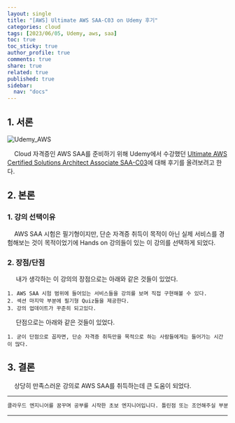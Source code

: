 ```yaml
---
layout: single
title: "[AWS] Ultimate AWS SAA-C03 on Udemy 후기"
categories: cloud
tags: [2023/06/05, Udemy, aws, saa]
toc: true
toc_sticky: true
author_profile: true
comments: true
share: true
related: true
published: true
sidebar:
  nav: "docs"
---
```


## 1. 서론

![Udemy_AWS](https://github.com/holeman4110/holeman4110.github.io/assets/124491456/a6e79328-7f13-47c1-9186-3a21d1444cbf)

&nbsp;&nbsp;&nbsp;&nbsp;Cloud 자격증인 AWS SAA를 준비하기 위해 Udemy에서 수강했던 [Ultimate AWS Certified Solutions Architect Associate SAA-C03](https://www.udemy.com/course/aws-certified-solutions-architect-associate-saa-c03/)에 대해 후기를 올려보려고 한다.

## 2. 본론

### 1. 강의 선택이유

&nbsp;&nbsp;&nbsp;&nbsp;AWS SAA 시험은 필기형이지만, 단순 자격증 취득이 목적이 아닌 실제 서비스를 경험해보는 것이 목적이었기에 Hands on 강의들이 있는 이 강의를 선택하게 되었다.

### 2. 장점/단점

&nbsp;&nbsp;&nbsp;&nbsp; 내가 생각하는 이 강의의 장점으로는 아래와 같은 것들이 있었다.

```
1. AWS SAA 시험 범위에 들어있는 서비스들을 강의를 보며 직접 구현해볼 수 있다.
2. 섹션 마지막 부분에 필기형 Quiz들을 제공한다.
3. 강의 업데이트가 꾸준히 되고있다.
```

&nbsp;&nbsp;&nbsp;&nbsp; 단점으로는 아래와 같은 것들이 있었다.

```
1. 굳이 단점으로 꼽자면, 단순 자격증 취득만을 목적으로 하는 사람들에게는 들어가는 시간이 많다.
```

## 3. 결론

&nbsp;&nbsp;&nbsp;&nbsp;상당히 만족스러운 강의로 AWS SAA를 취득하는데 큰 도움이 되었다.

---

```bash
클라우드 엔지니어를 꿈꾸며 공부를 시작한 초보 엔지니어입니다. 틀린점 또는 조언해주실 부분이 있으시면 친절하게 댓글 부탁드립니다. 방문해 주셔서 감사합니다 :)
```

---
